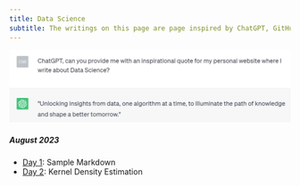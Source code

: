 ```yaml
---
title: Data Science 
subtitle: The writings on this page are page inspired by ChatGPT, GitHub Copilot and coffee.
---
```

![ChatGPT](/assets/img/chatgpt.jpg)

##### August 2023
* [Day 1](/_posts/Data_posts/2023-08-12-sample-markdown.md): Sample Markdown
* [Day 2](/_posts/Data_posts/2023-08-12-kde.md): Kernel Density Estimation
